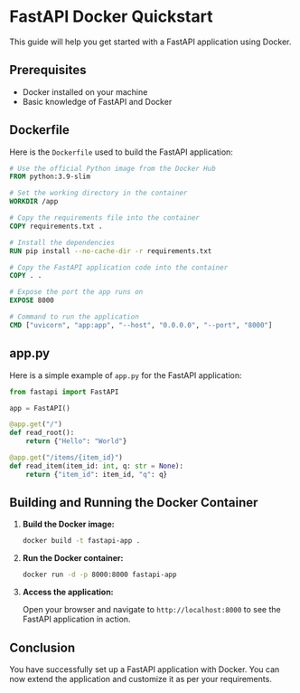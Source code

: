 # FastAPI Docker Quickstart

This guide will help you get started with a FastAPI application using Docker.

## Prerequisites

- Docker installed on your machine
- Basic knowledge of FastAPI and Docker

## Dockerfile

Here is the `Dockerfile` used to build the FastAPI application:

```Dockerfile
# Use the official Python image from the Docker Hub
FROM python:3.9-slim

# Set the working directory in the container
WORKDIR /app

# Copy the requirements file into the container
COPY requirements.txt .

# Install the dependencies
RUN pip install --no-cache-dir -r requirements.txt

# Copy the FastAPI application code into the container
COPY . .

# Expose the port the app runs on
EXPOSE 8000

# Command to run the application
CMD ["uvicorn", "app:app", "--host", "0.0.0.0", "--port", "8000"]
```

## app.py

Here is a simple example of `app.py` for the FastAPI application:

```python
from fastapi import FastAPI

app = FastAPI()

@app.get("/")
def read_root():
    return {"Hello": "World"}

@app.get("/items/{item_id}")
def read_item(item_id: int, q: str = None):
    return {"item_id": item_id, "q": q}
```

## Building and Running the Docker Container

1. **Build the Docker image:**

    ```sh
    docker build -t fastapi-app .
    ```

2. **Run the Docker container:**

    ```sh
    docker run -d -p 8000:8000 fastapi-app
    ```

3. **Access the application:**

    Open your browser and navigate to `http://localhost:8000` to see the FastAPI application in action.

## Conclusion

You have successfully set up a FastAPI application with Docker. You can now extend the application and customize it as per your requirements.